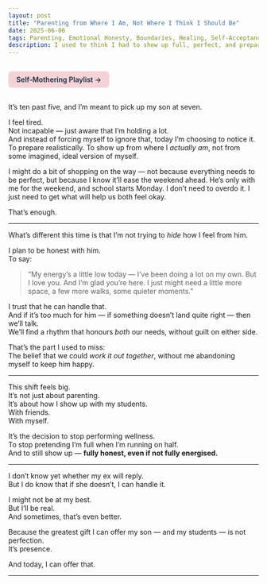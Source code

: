 ```yaml
---
layout: post
title: "Parenting from Where I Am, Not Where I Think I Should Be"
date: 2025-06-06
tags: Parenting, Emotional Honesty, Boundaries, Healing, Self-Acceptance, Energy
description: I used to think I had to show up full, perfect, and prepared. But today, I’m learning to meet my son with honesty about where I am — and let that be enough.
---
```


<a href="https://music.youtube.com/playlist?list=PLuO5E1rh5RqIzePJeOjdXo62gwnYJ748_&si=NvtF0mzI9Sx2IoPu&shuffle=1" 
   target="_blank" 
   class="back-button"
   style="display:inline-block; margin: 1rem auto; background-color: #F4D3D8; color: #1A2D41; padding: 0.5rem 1rem; border-radius: 6px; font-weight: 600; text-decoration: none;">
  Self‑Mothering Playlist →
</a>

It’s ten past five, and I’m meant to pick up my son at seven.

I feel tired.  
Not incapable — just aware that I’m holding a lot.  
And instead of forcing myself to ignore that, today I’m choosing to notice it. To prepare realistically. To show up from where I *actually am*, not from some imagined, ideal version of myself.

I might do a bit of shopping on the way — not because everything needs to be perfect, but because I know it’ll ease the weekend ahead. He’s only with me for the weekend, and school starts Monday. I don’t need to overdo it. I just need to get what will help us both feel okay.

That’s enough.

---

What’s different this time is that I’m not trying to *hide* how I feel from him.

I plan to be honest with him.  
To say:  
> “My energy’s a little low today — I’ve been doing a lot on my own. But I love you. And I’m glad you’re here. I just might need a little more space, a few more walks, some quieter moments.”

I trust that he can handle that.  
And if it’s too much for him — if something doesn’t land quite right — then we’ll talk.  
We’ll find a rhythm that honours *both* our needs, without guilt on either side.

That’s the part I used to miss:  
The belief that we could *work it out together*, without me abandoning myself to keep him happy.

---

This shift feels big.  
It’s not just about parenting.  
It’s about how I show up with my students.  
With friends.  
With myself.

It’s the decision to stop performing wellness.  
To stop pretending I’m full when I’m running on half.  
And to still show up — **fully honest, even if not fully energised.**

---

I don’t know yet whether my ex will reply.  
But I do know that if she doesn’t, I can handle it.

I might not be at my best.  
But I’ll be real.  
And sometimes, that’s even better.

Because the greatest gift I can offer my son — and my students — is not perfection.  
It’s presence.

And today, I can offer that.

---